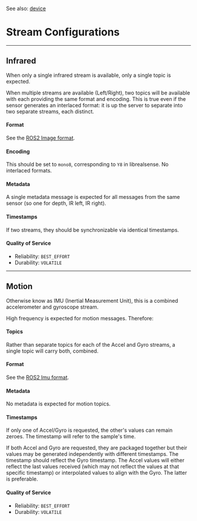 
See also: [device](device.md)


# Stream Configurations

___
## Infrared

When only a single infrared stream is available, only a single topic is expected.

When multiple streams are available (Left/Right), two topics will be available with each providing the same format and encoding. This is true even if the sensor generates an interlaced format: it is up the server to separate into two separate streams, each distinct.

#### Format

See the [ROS2 Image format](https://github.com/ros2/common_interfaces/blob/rolling/sensor_msgs/msg/Image.msg).

#### Encoding

This should be set to `mono8`, corresponding to `Y8` in librealsense. No interlaced formats.

#### Metadata

A single metadata message is expected for all messages from the same sensor (so one for depth, IR left, IR right).

#### Timestamps

If two streams, they should be synchronizable via identical timestamps.

#### Quality of Service

- Reliability: `BEST_EFFORT`
- Durability: `VOLATILE`

___
## Motion

Otherwise know as IMU (Inertial Measurement Unit), this is a combined accelerometer and gyroscope stream.

High frequency is expected for motion messages. Therefore:

#### Topics

Rather than separate topics for each of the Accel and Gyro streams, a single topic will carry both, combined.

#### Format

See the [ROS2 Imu format](https://github.com/ros2/common_interfaces/blob/rolling/sensor_msgs/msg/Imu.msg).

#### Metadata

No metadata is expected for motion topics.

#### Timestamps

If only one of Accel/Gyro is requested, the other's values can remain zeroes. The timestamp will refer to the sample's time.

If both Accel and Gyro are requested, they are packaged together but their values may be generated independently with different timestamps. The timestamp should reflect the Gyro timestamp. The Accel values will either reflect the last values received (which may not reflect the values at that specific timestamp) or interpolated values to align with the Gyro. The latter is preferable.

#### Quality of Service

- Reliability: `BEST_EFFORT`
- Durability: `VOLATILE`
